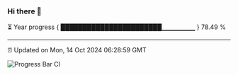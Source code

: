 ### Hi there 👋

⏳ Year progress { ███████████████████████▁▁▁▁▁▁▁ } 78.49 %

---

⏰ Updated on Mon, 14 Oct 2024 06:28:59 GMT

![Progress Bar CI](https://github.com/liununu/liununu/workflows/Progress%20Bar%20CI/badge.svg)
